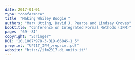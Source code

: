 ```yaml
---
date: 2017-01-01
type: "conference"
title: "Making Whiley Boogie!"
authors: "Mark Utting, David J. Pearce and Lindsay Groves"
booktitle: "Conference on Integrated Formal Methods (IFM)"
pages: "69--84"
copyright: "Springer"
DOI: "10.1007/978-3-319-66845-1_5"
preprint: "UPG17_IFM_preprint.pdf"
website: "http://ifm2017.di.unito.it/"
---
```


